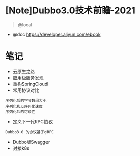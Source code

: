 # [Note]Dubbo3.0技术前瞻-2021

> @local 

- @doc https://developer.aliyun.com/ebook

# 笔记

- 云原生之路
- 应用级服务发现
- 重构SpringCloud
- 常用协议对比

```
序列化后的字节数组大小
序列化和反序列化速度
序列化后的可读性
```

- 定义下一代RPC协议

```
Dubbo3.0 的协议基于gRPC
```

- Dubbo版Swagger
- 对接k8s
